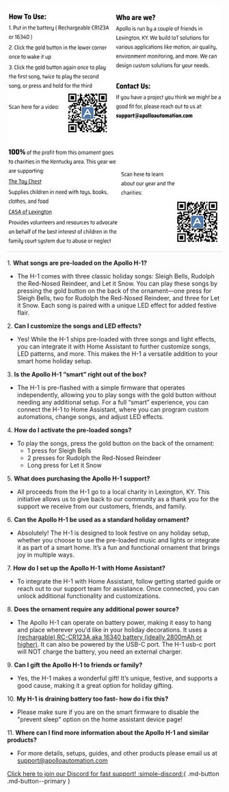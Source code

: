 ![](../../assets/apollo-h-1-info.png)

1\. **What songs are pre-loaded on the Apollo H-1?**

* The H-1 comes with three classic holiday songs: Sleigh Bells, Rudolph the Red-Nosed Reindeer, and Let it Snow. You can play these songs by pressing the gold button on the back of the ornament—one press for Sleigh Bells, two for Rudolph the Red-Nosed Reindeer, and three for Let it Snow. Each song is paired with a unique LED effect for added festive flair.

2\. **Can I customize the songs and LED effects?**

* Yes! While the H-1 ships pre-loaded with three songs and light effects, you can integrate it with Home Assistant to further customize songs, LED patterns, and more. This makes the H-1 a versatile addition to your smart home holiday setup.

3\. **Is the Apollo H-1 “smart” right out of the box?**

* The H-1 is pre-flashed with a simple firmware that operates independently, allowing you to play songs with the gold button without needing any additional setup. For a full “smart” experience, you can connect the H-1 to Home Assistant, where you can program custom automations, change songs, and adjust LED effects.

4\. **How do I activate the pre-loaded songs?**

* To play the songs, press the gold button on the back of the ornament:
  * 1 press for Sleigh Bells
  * 2 presses for Rudolph the Red-Nosed Reindeer
  * Long press for Let it Snow

5\. **What does purchasing the Apollo H-1 support?**

* All proceeds from the H-1 go to a local charity in Lexington, KY. This initiative allows us to give back to our community as a thank you for the support we receive from our customers, friends, and family.

6\. **Can the Apollo H-1 be used as a standard holiday ornament?**

* Absolutely! The H-1 is designed to look festive on any holiday setup, whether you choose to use the pre-loaded music and lights or integrate it as part of a smart home. It’s a fun and functional ornament that brings joy in multiple ways.

7\. **How do I set up the Apollo H-1 with Home Assistant?**

* To integrate the H-1 with Home Assistant, follow getting started guide or reach out to our support team for assistance. Once connected, you can unlock additional functionality and customizations.

8\. **Does the ornament require any additional power source?**

* The Apollo H-1 can operate on battery power, making it easy to hang and place wherever you'd like in your holiday decorations. It uses a [(rechargable) RC-CR123A aka 16340 battery (ideally 2800mAh or higher)](https://www.amazon.com/dp/B0CSKD7N3D). It can also be powered by the USB-C port. The H-1 usb-c port will NOT charge the battery, you need an external charger.

9\. **Can I gift the Apollo H-1 to friends or family?**

* Yes, the H-1 makes a wonderful gift! It’s unique, festive, and supports a good cause, making it a great option for holiday gifting.

10\. **My H-1 is draining battery too fast- how do i fix this?**

* Please make sure if you are on the smart firmware to disable the "prevent sleep" option on the home assistant device page!

11\. **Where can I find more information about the Apollo H-1 and similar products?**

* For more details, setups, guides, and other products please email us at support@apolloautomation.com

[Click here to join our Discord for fast support! :simple-discord:](https://dsc.gg/apolloautomation){                               .md-button .md-button--primary }